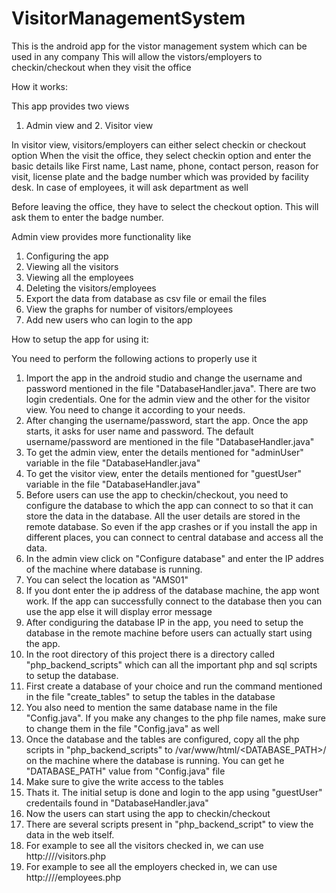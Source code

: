 # VisitorManagementSystem
This is the android app for the vistor management system which can be used in any company
This will allow the vistors/employers to checkin/checkout when they visit the office

How it works:

This app provides two views
1. Admin view and 2. Visitor view

In visitor view, visitors/employers can either select checkin or checkout option
When the visit the office, they select checkin option and enter the basic details like
First name, Last name, phone, contact person, reason for visit, license plate and the
badge number which was provided by facility desk. In case of employees, it will ask
department as well

Before leaving the office, they have to select the checkout option. This will ask them
to enter the badge number.


Admin view provides more functionality like
1. Configuring the app
2. Viewing all the visitors
3. Viewing all the employees
4. Deleting the visitors/employees
5. Export the data from database as csv file or email the files
6. View the graphs for number of visitors/employees
7. Add new users who can login to the app


How to setup the app for using it:

You need to perform the following actions to properly use it

1. Import the app in the android studio and change the username and password mentioned in the file
   "DatabaseHandler.java". There are two login credentials. One for the admin view and the other for the
   visitor view. You need to change it according to your needs.
2. After changing the username/password, start the app. Once the app starts, it asks for user name and password.
   The default username/password are mentioned in the file "DatabaseHandler.java"
3. To get the admin view, enter the details mentioned for "adminUser" variable in the file "DatabaseHandler.java"
4. To get the visitor view, enter the details mentioned for "guestUser" variable in the file "DatabaseHandler.java"
5. Before users can use the app to checkin/checkout, you need to configure the database to which the app can connect to
   so that it can store the data in the database.
   All the user details are stored in the remote database. So even if the app crashes or if you install the app in different
   places, you can connect to central database and access all the data.
6. In the admin view click on "Configure database" and enter the IP addres of the machine where database is running.
7. You can select the location as "AMS01"
8. If you dont enter the ip address of the database machine, the app wont work. If the app can successfully connect to the database
   then you can use the app else it will display error message
9. After condiguring the database IP in the app, you need to setup the database in the remote machine before users can actually start
   using the app.
10. In the root directory of this project there is a directory called "php_backend_scripts" which can all the important php and sql
   scripts to setup the database.
11. First create a database of your choice and run the command mentioned in the file "create_tables" to setup the tables in the database
12. You also need to mention the same database name in the file "Config.java". If you make any changes to the php file names, make sure to
   change them in the file "Config.java" as well
13. Once the database and the tables are configured, copy all the php scripts in "php_backend_scripts" to /var/www/html/<DATABASE_PATH>/
   on the machine where the database is running. You can get he "DATABASE_PATH" value from "Config.java" file
14. Make sure to give the write access to the tables
15. Thats it. The initial setup is done and login to the app using "guestUser" credentails found in "DatabaseHandler.java"
16. Now the users can start using the app to checkin/checkout
17. There are several scripts present in "php_backend_script" to view the data in the web itself.
18. For example to see all the visitors checked in, we can use http://<IP address of database machine>/<Database path>/visitors.php
19. For example to see all the employers checked in, we can use http://<IP address of database machine>/<Database path>/employees.php

